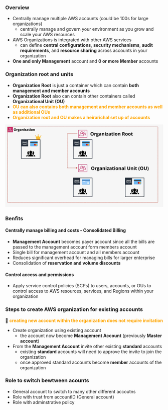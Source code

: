 ### Overview
- Centrally manage multiple AWS accounts (could be 100s for large organizations)
    - centrally manage and govern your environment as you grow and scale your AWS resources
- AWS Organizations is integrated with other AWS services
    - can define **central configurations**, **security mechanisms**, **audit requirements**, and **resource sharing** across accounts in your organization
- **One and only Management** account and **0 or more Member** accounts 

### Organization root and units
- **Organization Root** is just a container which can contain **both management and member accounts**
- **Organization Root** also can contain other containers called **Organizational Unit (OU)**
- <span style="color:orange;font-weight:bold">OU can also contains both management and member accounts as well as  additional OUs</span>
- <span style="color:orange;font-weight:bold">Organization root and OU makes a heirarichal set up of accounts </span>

![organization-root-and-units](organization-root-and-units.png)


### Benfits
#### Centrally manage billing and costs - Consolidated Billing
- **Management Account** becomes payer account since all the bills are passed to the management account form members account
- Single bill for management account and all members account
- Reduces significant overhead for managing bills for larger enterprise
- Consolidation of **reservation and volume discounts**

#### Control access and permissions
- Apply service control policies (SCPs) to users, accounts, or OUs to control access to AWS resources, services, and Regions within your organization


### Steps to create AWS organization for existing accounts
:green_book: <span style="color:orange;font-weight:bold">creating new account within the organization does not require invitation</span>

- Create organization using existing account
    - the account now become **Management Account** (previously **Master account**)
- From the **Management Account** invite other existing **standard** accounts
    - existing **standard** accounts will need to approve the invite to join the organization
    - once approved standard accounts become **member** accounts of the organization

### Role to switch bewtween acounts
- General account to switch to many other different accoutns
- Role with trust from accountID (General account)
- Role with adminstrative policy